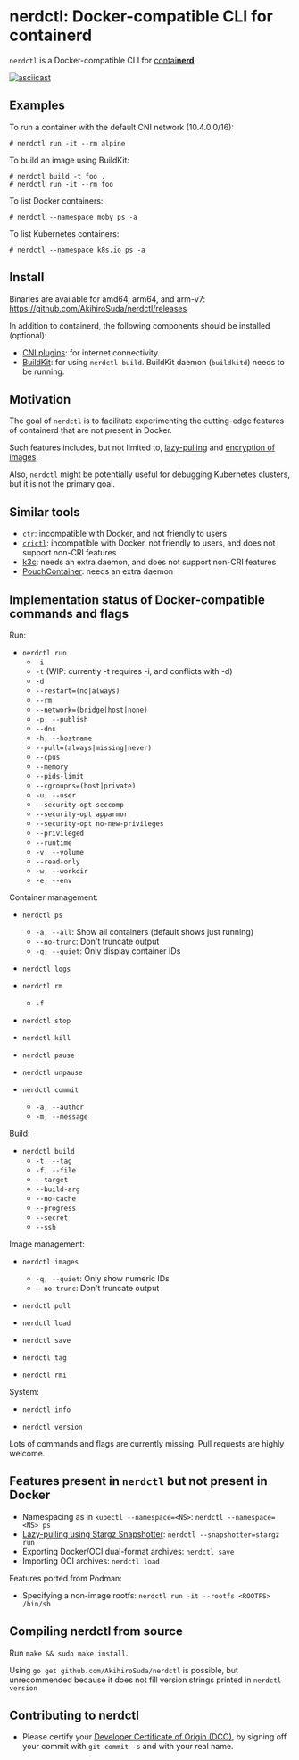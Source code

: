 # nerdctl: Docker-compatible CLI for containerd

`nerdctl` is a Docker-compatible CLI for [contai**nerd**](https://containerd.io).

[![asciicast](https://asciinema.org/a/378377.svg)](https://asciinema.org/a/378377)

## Examples

To run a container with the default CNI network (10.4.0.0/16):
```console
# nerdctl run -it --rm alpine
```

To build an image using BuildKit:
```console
# nerdctl build -t foo .
# nerdctl run -it --rm foo
```

To list Docker containers:
```console
# nerdctl --namespace moby ps -a
```

To list Kubernetes containers:
```console
# nerdctl --namespace k8s.io ps -a
```

## Install
Binaries are available for amd64, arm64, and arm-v7: https://github.com/AkihiroSuda/nerdctl/releases

In addition to containerd, the following components should be installed (optional):
- [CNI plugins](https://github.com/containernetworking/plugins): for internet connectivity.
- [BuildKit](https://github.com/moby/buildkit): for using `nerdctl build`. BuildKit daemon (`buildkitd`) needs to be running.

## Motivation

The goal of `nerdctl` is to facilitate experimenting the cutting-edge features of containerd that are not present in Docker.

Such features includes, but not limited to, [lazy-pulling](https://github.com/containerd/stargz-snapshotter) and [encryption of images](https://github.com/containerd/imgcrypt).

Also, `nerdctl` might be potentially useful for debugging Kubernetes clusters, but it is not the primary goal.

## Similar tools

- `ctr`: incompatible with Docker, and not friendly to users
- [`crictl`](https://github.com/kubernetes-sigs/cri-tools): incompatible with Docker, not friendly to users, and does not support non-CRI features
- [k3c](https://github.com/rancher/k3c): needs an extra daemon, and does not support non-CRI features
- [PouchContainer](https://github.com/alibaba/pouch): needs an extra daemon

## Implementation status of Docker-compatible commands and flags

Run:
- `nerdctl run`
  - `-i`
  - `-t` (WIP: currently -t requires -i, and conflicts with -d)
  - `-d`
  - `--restart=(no|always)`
  - `--rm`
  - `--network=(bridge|host|none)`
  - `-p, --publish`
  - `--dns`
  - `-h, --hostname`
  - `--pull=(always|missing|never)`
  - `--cpus`
  - `--memory`
  - `--pids-limit`
  - `--cgroupns=(host|private)`
  - `-u, --user`
  - `--security-opt seccomp`
  - `--security-opt apparmor`
  - `--security-opt no-new-privileges`
  - `--privileged`
  - `--runtime`
  - `-v, --volume`
  - `--read-only`
  - `-w, --workdir`
  - `-e, --env`

Container management:
- `nerdctl ps`
  - `-a, --all`: Show all containers (default shows just running)
  - `--no-trunc`: Don't truncate output
  - `-q, --quiet`: Only display container IDs

- `nerdctl logs`

- `nerdctl rm`
  - `-f`

- `nerdctl stop`

- `nerdctl kill`

- `nerdctl pause`

- `nerdctl unpause`

- `nerdctl commit`
  - `-a, --author`
  - `-m, --message`

Build:
- `nerdctl build`
  - `-t, --tag`
  - `-f, --file`
  - `--target`
  - `--build-arg`
  - `--no-cache`
  - `--progress`
  - `--secret`
  - `--ssh`

Image management:
- `nerdctl images`
  - `-q, --quiet`: Only show numeric IDs
  - `--no-trunc`: Don't truncate output

- `nerdctl pull`

- `nerdctl load`

- `nerdctl save`

- `nerdctl tag`

- `nerdctl rmi`

System:
- `nerdctl info`

- `nerdctl version`

Lots of commands and flags are currently missing. Pull requests are highly welcome.

## Features present in `nerdctl` but not present in Docker
- Namespacing as in `kubectl --namespace=<NS>`: `nerdctl --namespace=<NS> ps`
- [Lazy-pulling using Stargz Snapshotter](./docs/stargz.md): `nerdctl --snapshotter=stargz run`
- Exporting Docker/OCI dual-format archives: `nerdctl save`
- Importing OCI archives: `nerdctl load`

Features ported from Podman:
- Specifying a non-image rootfs: `nerdctl run -it --rootfs <ROOTFS> /bin/sh`

## Compiling nerdctl from source

Run `make && sudo make install`.

Using `go get github.com/AkihiroSuda/nerdctl` is possible, but unrecommended because it does not fill version strings printed in `nerdctl version`

## Contributing to nerdctl

- Please certify your [Developer Certificate of Origin (DCO)](https://developercertificate.org/), by signing off your commit with `git commit -s` and with your real name.
